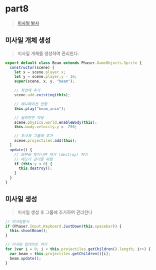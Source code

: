 # part8

> [미사일 발사](https://www.youtube.com/watch?v=qs5xmT6Upsc&list=PLDyH9Tk5ZdFzEu_izyqgPFtHJJXkc79no&index=9)

## 미사일 개체 생성

> 미사일 개체를 생성하여 관리한다.

```js
export default class Beam extends Phaser.GameObjects.Sprite {
  constructor(scene) {
    let x = scene.player.x;
    let y = scene.player.y - 16;
    super(scene, x, y, "beam");

    // 화면에 추가
    scene.add.existing(this);

    // 에니메이션 반영
    this.play("beam_anim");

    // 물리엔진 적용
    scene.physics.world.enableBody(this);
    this.body.velocity.y = -250;

    // 투사체 그룹에 추가
    scene.projectiles.add(this);
  }
  update() {
    // 화면을 벗어나면 제거 (destroy) 처리
    // 메모리 관리를 위함
    if (this.y < 0) {
      this.destroy();
    }
  }
}
```

## 미사일 생성

> 미사일 생성 후 그룹에 추가하여 관리한다

```js
// 미사일발사
if (Phaser.Input.Keyboard.JustDown(this.spacebar)) {
  this.shootBeam();
}

// 미사일 업데이트 처리
for (var i = 0; i < this.projectiles.getChildren().length; i++) {
  var beam = this.projectiles.getChildren()[i];
  beam.update();
}
```
